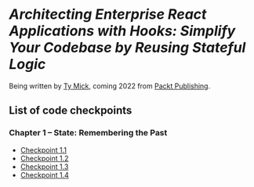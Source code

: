 # _Architecting Enterprise React Applications with Hooks: Simplify Your Codebase by Reusing Stateful Logic_

Being written by [Ty Mick](https://tymick.me), coming 2022 from [Packt Publishing](https://www.packtpub.com).

## List of code checkpoints

### Chapter 1 – State: Remembering the Past

- [Checkpoint 1.1](https://github.com/PacktPublishing/Architecting-Enterprise-React-Applications-with-Hooks/blob/Checkpoint_1.1/components/TodoInput.jsx#L5-L13)
- [Checkpoint 1.2](https://github.com/PacktPublishing/Architecting-Enterprise-React-Applications-with-Hooks/blob/Checkpoint_1.2/components/TodoInput.jsx#L5-L10)
- [Checkpoint 1.3](https://github.com/PacktPublishing/Architecting-Enterprise-React-Applications-with-Hooks/blob/Checkpoint_1.3/components/TodoItem.jsx#L5-L8)
- [Checkpoint 1.4](https://github.com/PacktPublishing/Architecting-Enterprise-React-Applications-with-Hooks/blob/Checkpoint_1.4/components/TodoItem.jsx#L6-L14)
